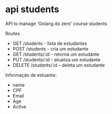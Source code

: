 # api students

API to manage 'Golang do zero' course students

Routes

- GET /students - lista de estudantes
- POST /students - cria um estudante
- GET /students/:id - retorna um estudante
- PUT /students/:id - atualiza um estudante
- DELETE /students/:id - deleta um estudante

Informação de estuante:
- name
- CPF
- Email
- Age
- Active
